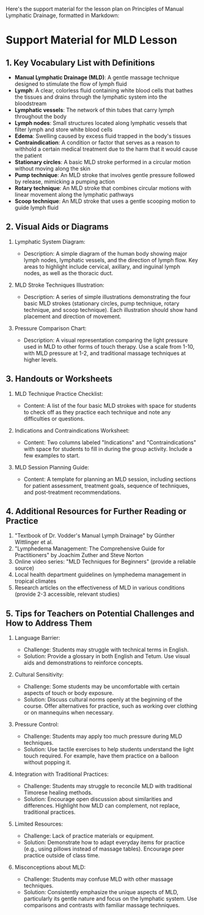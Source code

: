 Here's the support material for the lesson plan on Principles of Manual Lymphatic Drainage, formatted in Markdown:

# Support Material for MLD Lesson

## 1. Key Vocabulary List with Definitions

- **Manual Lymphatic Drainage (MLD)**: A gentle massage technique designed to stimulate the flow of lymph fluid
- **Lymph**: A clear, colorless fluid containing white blood cells that bathes the tissues and drains through the lymphatic system into the bloodstream
- **Lymphatic vessels**: The network of thin tubes that carry lymph throughout the body
- **Lymph nodes**: Small structures located along lymphatic vessels that filter lymph and store white blood cells
- **Edema**: Swelling caused by excess fluid trapped in the body's tissues
- **Contraindication**: A condition or factor that serves as a reason to withhold a certain medical treatment due to the harm that it would cause the patient
- **Stationary circles**: A basic MLD stroke performed in a circular motion without moving along the skin
- **Pump technique**: An MLD stroke that involves gentle pressure followed by release, mimicking a pumping action
- **Rotary technique**: An MLD stroke that combines circular motions with linear movement along the lymphatic pathways
- **Scoop technique**: An MLD stroke that uses a gentle scooping motion to guide lymph fluid

## 2. Visual Aids or Diagrams

1. Lymphatic System Diagram:
   - Description: A simple diagram of the human body showing major lymph nodes, lymphatic vessels, and the direction of lymph flow. Key areas to highlight include cervical, axillary, and inguinal lymph nodes, as well as the thoracic duct.

2. MLD Stroke Techniques Illustration:
   - Description: A series of simple illustrations demonstrating the four basic MLD strokes (stationary circles, pump technique, rotary technique, and scoop technique). Each illustration should show hand placement and direction of movement.

3. Pressure Comparison Chart:
   - Description: A visual representation comparing the light pressure used in MLD to other forms of touch therapy. Use a scale from 1-10, with MLD pressure at 1-2, and traditional massage techniques at higher levels.

## 3. Handouts or Worksheets

1. MLD Technique Practice Checklist:
   - Content: A list of the four basic MLD strokes with space for students to check off as they practice each technique and note any difficulties or questions.

2. Indications and Contraindications Worksheet:
   - Content: Two columns labeled "Indications" and "Contraindications" with space for students to fill in during the group activity. Include a few examples to start.

3. MLD Session Planning Guide:
   - Content: A template for planning an MLD session, including sections for patient assessment, treatment goals, sequence of techniques, and post-treatment recommendations.

## 4. Additional Resources for Further Reading or Practice

1. "Textbook of Dr. Vodder's Manual Lymph Drainage" by Günther Wittlinger et al.
2. "Lymphedema Management: The Comprehensive Guide for Practitioners" by Joachim Zuther and Steve Norton
3. Online video series: "MLD Techniques for Beginners" (provide a reliable source)
4. Local health department guidelines on lymphedema management in tropical climates
5. Research articles on the effectiveness of MLD in various conditions (provide 2-3 accessible, relevant studies)

## 5. Tips for Teachers on Potential Challenges and How to Address Them

1. Language Barrier:
   - Challenge: Students may struggle with technical terms in English.
   - Solution: Provide a glossary in both English and Tetum. Use visual aids and demonstrations to reinforce concepts.

2. Cultural Sensitivity:
   - Challenge: Some students may be uncomfortable with certain aspects of touch or body exposure.
   - Solution: Discuss cultural norms openly at the beginning of the course. Offer alternatives for practice, such as working over clothing or on mannequins when necessary.

3. Pressure Control:
   - Challenge: Students may apply too much pressure during MLD techniques.
   - Solution: Use tactile exercises to help students understand the light touch required. For example, have them practice on a balloon without popping it.

4. Integration with Traditional Practices:
   - Challenge: Students may struggle to reconcile MLD with traditional Timorese healing methods.
   - Solution: Encourage open discussion about similarities and differences. Highlight how MLD can complement, not replace, traditional practices.

5. Limited Resources:
   - Challenge: Lack of practice materials or equipment.
   - Solution: Demonstrate how to adapt everyday items for practice (e.g., using pillows instead of massage tables). Encourage peer practice outside of class time.

6. Misconceptions about MLD:
   - Challenge: Students may confuse MLD with other massage techniques.
   - Solution: Consistently emphasize the unique aspects of MLD, particularly its gentle nature and focus on the lymphatic system. Use comparisons and contrasts with familiar massage techniques.